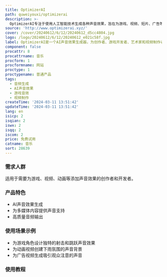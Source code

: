 ```yaml
---
title: OptimizerAI
path: quweiyouxi/optimizerai
description: >-
  OptimizerAI专注于使用人工智能技术生成各种声音效果，旨在为游戏、视频、短片、广告等多媒体内容增添活力。该平台提供了高质量的音频生成服务，并计划推出文本到声音效果生成功能。
source: 'http://www.optimizerai.xyz/'
cover: /cover/20240612/6/12/20240612_d5cc4804.jpg
logo: /logo/20240612/6/12/20240612_e021c58f.jpg
label: OptimizerAI是一个AI声音效果生成器，为创作者、游戏开发者、艺术家和视频制作者提供服务
component: false
procattr: 8
procattrname: 音乐
procform: 1
procformname: 网站
proctype: 1
proctypename: 普通产品
tags:
  - 音频生成
  - AI声音效果
  - 游戏音效
  - 视频制作
createTime: '2024-03-11 13:51:42'
updateTime: '2024-03-11 13:51:42'
lang: en
isicp: 2
isqian: 2
iswx: 2
isqq: 2
iscom: 2
price: 免费试用
catname: 音乐
sort: 28639
---
```




### 需求人群
适用于需要为游戏、视频、动画等添加声音效果的创作者和开发者。

### 产品特色
- AI声音效果生成
- 为多媒体内容提供声音支持
- 高质量音频输出

### 使用场景示例
- 为游戏角色设计独特的射击和跳跃声音效果
- 为动画视频创建下雨氛围的声音背景
- 为广告视频生成吸引观众注意的声音

### 使用教程


  
